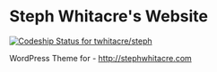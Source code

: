 Steph Whitacre's Website======[ ![Codeship Status for twhitacre/steph](https://codeship.io/projects/d5c5a7e0-1177-0133-12b8-6695b09e6893/status)](https://codeship.io/projects/92293)WordPress Theme for - http://stephwhitacre.com